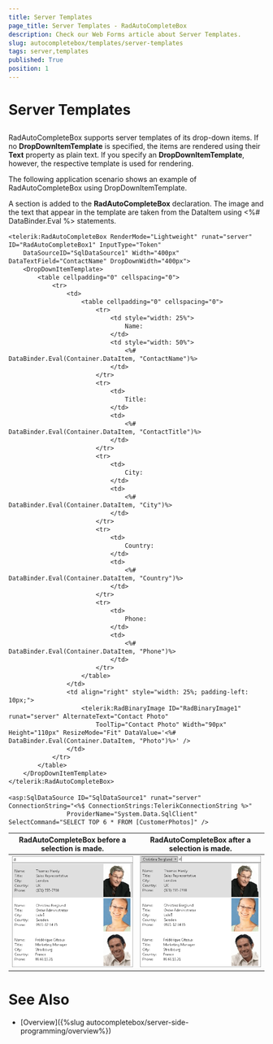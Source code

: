 ```yaml
---
title: Server Templates
page_title: Server Templates - RadAutoCompleteBox
description: Check our Web Forms article about Server Templates.
slug: autocompletebox/templates/server-templates
tags: server,templates
published: True
position: 1
---
```


# Server Templates



## 

RadAutoCompleteBox supports server templates of its drop-down items. If no **DropDownItemTemplate** is specified, the items are rendered using their **Text** property as plain text. If you specify an **DropDownItemTemplate**, however, the respective template is used for rendering.

The following application scenario shows an example of RadAutoCompleteBox using DropDownItemTemplate.

A <DropDownItemTemplate> section is added to the **RadAutoCompleteBox** declaration. The image and the text that appear in the template are taken from the DataItem using <%# DataBinder.Eval %> statements.

````ASP.NET
<telerik:RadAutoCompleteBox RenderMode="Lightweight" runat="server" ID="RadAutoCompleteBox1" InputType="Token"
	DataSourceID="SqlDataSource1" Width="400px" DataTextField="ContactName" DropDownWidth="400px">
	<DropDownItemTemplate>
		<table cellpadding="0" cellspacing="0">
			<tr>
				<td>
					<table cellpadding="0" cellspacing="0">
						<tr>
							<td style="width: 25%">
								Name:
							</td>
							<td style="width: 50%">
								<%# DataBinder.Eval(Container.DataItem, "ContactName")%>
							</td>
						</tr>
						<tr>
							<td>
								Title:
							</td>
							<td>
								<%# DataBinder.Eval(Container.DataItem, "ContactTitle")%>
							</td>
						</tr>
						<tr>
							<td>
								City:
							</td>
							<td>
								<%# DataBinder.Eval(Container.DataItem, "City")%>
							</td>
						</tr>
						<tr>
							<td>
								Country:
							</td>
							<td>
								<%# DataBinder.Eval(Container.DataItem, "Country")%>
							</td>
						</tr>
						<tr>
							<td>
								Phone:
							</td>
							<td>
								<%# DataBinder.Eval(Container.DataItem, "Phone")%>
							</td>
						</tr>
					</table>
				</td>
				<td align="right" style="width: 25%; padding-left: 10px;">
					<telerik:RadBinaryImage ID="RadBinaryImage1" runat="server" AlternateText="Contact Photo"
						ToolTip="Contact Photo" Width="90px" Height="110px" ResizeMode="Fit" DataValue='<%# DataBinder.Eval(Container.DataItem, "Photo")%>' />
				</td>
			</tr>
		</table>
	</DropDownItemTemplate>
</telerik:RadAutoCompleteBox>

<asp:SqlDataSource ID="SqlDataSource1" runat="server" ConnectionString="<%$ ConnectionStrings:TelerikConnectionString %>"
				ProviderName="System.Data.SqlClient" SelectCommand="SELECT TOP 6 * FROM [CustomerPhotos]" />
````




|  **RadAutoCompleteBox** before a selection is made. |  **RadAutoCompleteBox** after a selection is made. |
| ------ | ------ |
|![server template before selection](images/server_template_before_selection.png)|![server template after selection](images/server_template_after_selection.png)|

# See Also

 * [Overview]({%slug autocompletebox/server-side-programming/overview%})
